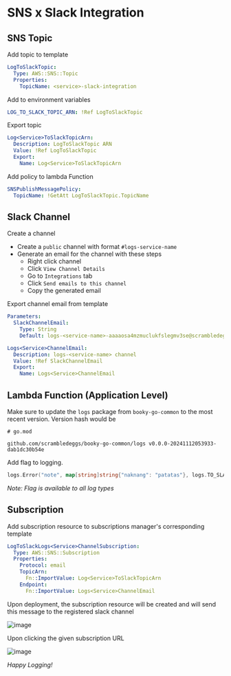 # SNS x Slack Integration

## SNS Topic

Add topic to template

```yml
LogToSlackTopic:
  Type: AWS::SNS::Topic
  Properties:
    TopicName: <service>-slack-integration
```

Add to environment variables
```yml
LOG_TO_SLACK_TOPIC_ARN: !Ref LogToSlackTopic
```

Export topic
```yml
Log<Service>ToSlackTopicArn:
  Description: LogToSlackTopic ARN
  Value: !Ref LogToSlackTopic
  Export:
    Name: Log<Service>ToSlackTopicArn
```

Add policy to lambda Function
```yml
SNSPublishMessagePolicy:
  TopicName: !GetAtt LogToSlackTopic.TopicName
```

## Slack Channel
Create a channel
- Create a `public` channel with format `#logs-service-name`
- Generate an email for the channel with these steps
  - Right click channel
  - Click `View Channel Details`
  - Go to `Integrations` tab
  - Click `Send emails to this channel`
  - Copy the generated email

Export channel email from template
```yml
Parameters:
  SlackChannelEmail:
    Type: String
    Default: logs-<service-name>-aaaaosa4mzmuclukfslegmv3se@scrambledeggs.slack.com

Logs<Service>ChannelEmail:
  Description: logs-<service-name> channel
  Value: !Ref SlackChannelEmail
  Export:
    Name: Logs<Service>ChannelEmail
```

## Lambda Function (Application Level)
Make sure to update the `logs` package from `booky-go-common` to the most recent version. Version hash would be
```
# go.mod

github.com/scrambledeggs/booky-go-common/logs v0.0.0-20241112053933-dab1dc30b54e
```

Add flag to logging. 
```go
logs.Error("note", map[string]string{"naknang": "patatas"}, logs.TO_SLACK)
```

_Note: Flag is available to all log types_

## Subscription
Add subscription resource to subscriptions manager's corresponding template

```yml
LogToSlackLogs<Service>ChannelSubscription:
  Type: AWS::SNS::Subscription
  Properties:
    Protocol: email
    TopicArn:
      Fn::ImportValue: Log<Service>ToSlackTopicArn
    Endpoint:
      Fn::ImportValue: Logs<Service>ChannelEmail
```

Upon deployment, the subscription resource will be created and will send this message to the registered slack channel

![image](https://github.com/user-attachments/assets/70a1d223-0665-4f52-b4d5-67942b6886a1)

Upon clicking the given subscription URL

![image](https://github.com/user-attachments/assets/68f52e19-88c0-456b-b66a-5f8bc7cf2d36)

_Happy Logging!_


